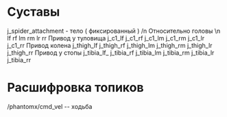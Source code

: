 # Суставы
j_spider_attachment -  тело ( фиксированный ) /n
Относительно головы \n
lf   rf
lm   rm
lr   rr
  Привод у туловища
j_c1_lf 
j_c1_rf
j_c1_lm
j_c1_rm
j_c1_lr
j_c1_rr
  Привод колена
j_thigh_lf
j_thigh_rf
j_thigh_lm
j_thigh_rm
j_thigh_lr
j_thigh_rr
  Привод у стопы
j_tibia_lf_
j_tibia_rf
j_tibia_lm
j_tibia_rm
j_tibia_lr
j_tibia_rr
  





# Расшифровка топиков 
/phantomx/cmd_vel  -- ходьба
